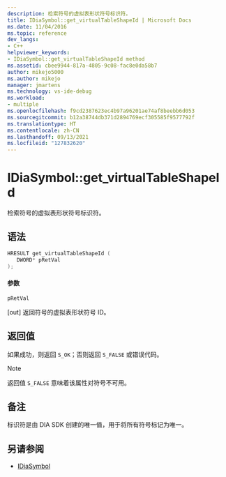 ```yaml
---
description: 检索符号的虚拟表形状符号标识符。
title: IDiaSymbol::get_virtualTableShapeId | Microsoft Docs
ms.date: 11/04/2016
ms.topic: reference
dev_langs:
- C++
helpviewer_keywords:
- IDiaSymbol::get_virtualTableShapeId method
ms.assetid: cbee9944-817a-4805-9c08-fac8e0da58b7
author: mikejo5000
ms.author: mikejo
manager: jmartens
ms.technology: vs-ide-debug
ms.workload:
- multiple
ms.openlocfilehash: f9cd2387623ec4b97a96201ae74af8beebb6d053
ms.sourcegitcommit: b12a38744db371d2894769ecf305585f9577792f
ms.translationtype: HT
ms.contentlocale: zh-CN
ms.lasthandoff: 09/13/2021
ms.locfileid: "127832620"
---
```

# <a name="idiasymbolget_virtualtableshapeid"></a>IDiaSymbol::get_virtualTableShapeId
检索符号的虚拟表形状符号标识符。

## <a name="syntax"></a>语法

```C++
HRESULT get_virtualTableShapeId ( 
   DWORD* pRetVal
);
```

#### <a name="parameters"></a>参数
 `pRetVal`

[out] 返回符号的虚拟表形状符号 ID。

## <a name="return-value"></a>返回值
 如果成功，则返回 `S_OK`；否则返回 `S_FALSE` 或错误代码。

> [!NOTE]
> 返回值 `S_FALSE` 意味着该属性对符号不可用。

## <a name="remarks"></a>备注
 标识符是由 DIA SDK 创建的唯一值，用于将所有符号标记为唯一。

## <a name="see-also"></a>另请参阅
- [IDiaSymbol](../../debugger/debug-interface-access/idiasymbol.md)
